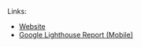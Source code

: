 Links:

- [Website](https://jxbang94.github.io/Website-main/)
- [Google Lighthouse Report (Mobile)](https://googlechrome.github.io/lighthouse/viewer/?gist=7aded13abb7be5e5553893f68c624b3e)


